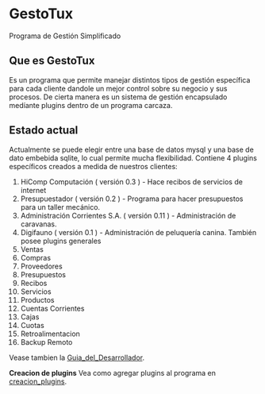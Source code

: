 # GestoTux #

Programa de Gestión Simplificado

## Que es GestoTux ##

Es un programa que permite manejar distintos tipos de gestión específica para cada cliente dandole un mejor control sobre su negocio y sus procesos. De cierta manera es un sistema de gestión encapsulado medíante plugins dentro de un programa carcaza.

## Estado actual ##
Actualmente se puede elegir entre una base de datos mysql y una base de dato embebida sqlite, lo cual permite mucha flexibilidad.
Contiene 4 plugins específicos creados a medida de nuestros clientes:
  1. HiComp Computación ( versión 0.3 ) - Hace recibos de servicios de internet
  1. Presupuestador ( versión 0.2 ) - Programa para hacer presupuestos para un taller mecánico.
  1. Administración Corrientes S.A. ( versión 0.11 ) - Administración de caravanas.
  1. Digifauno ( versión 0.1 ) - Administración de peluquería canina.
También posee plugins generales
  1. Ventas
  1. Compras
  1. Proveedores
  1. Presupuestos
  1. Recibos
  1. Servicios
  1. Productos
  1. Cuentas Corrientes
  1. Cajas
  1. Cuotas
  1. Retroalimentacion
  1. Backup Remoto

Vease tambien la [Guia\_del\_Desarrollador](Guia_del_Desarrollador.md).

**Creacion de plugins**
Vea como agregar plugins al programa en [creacion\_plugins](creacion_plugins.md).